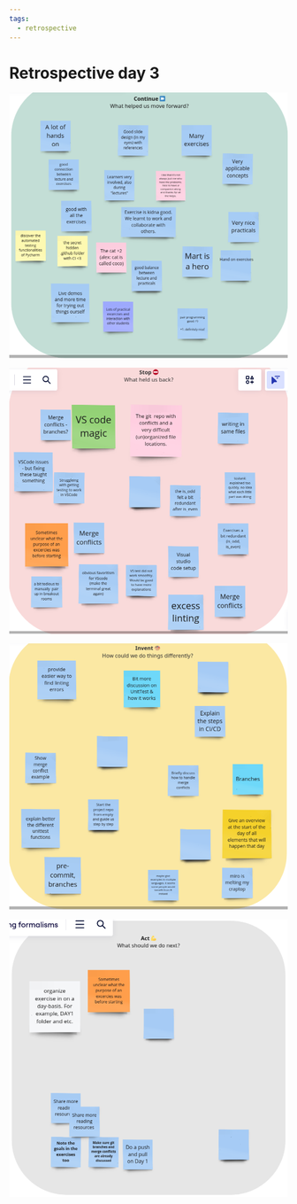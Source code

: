 ```yaml
---
tags:
  - retrospective
---
```


# Retrospective day 3

![Day 3 retrospactive section 1](day_3_retrospective_1.png)

![Day 3 retrospactive section 2](day_3_retrospective_2.png)

![Day 3 retrospactive section 3](day_3_retrospective_3.png)

![Day 3 retrospactive section 4](day_3_retrospective_4.png)
